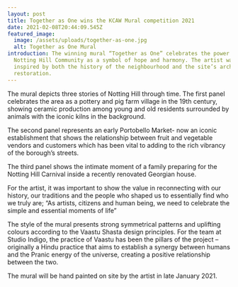 ```yaml
---
layout: post
title: Together as One wins the KCAW Mural competition 2021
date: 2021-02-08T20:44:09.545Z
featured_image:
  image: /assets/uploads/together-as-one.jpg
  alt: Together as One Mural
introduction: The winning mural “Together as One” celebrates the power of the
  Notting Hill Community as a symbol of hope and harmony. The artist was
  inspired by both the history of the neighbourhood and the site’s architectural
  restoration.
---
```

The mural depicts three stories of Notting Hill through time. The first panel celebrates the area as a pottery and pig farm village in the 19th century, showing ceramic production among young and old residents surrounded by animals with the iconic kilns in the background.

The second panel represents an early Portobello Market- now an iconic establishment that shows the relationship between fruit and vegetable vendors and customers which has been vital to adding to the rich vibrancy of the borough’s streets.

The third panel shows the intimate moment of a family preparing for the Notting Hill Carnival inside a recently renovated Georgian house.

For the artist, it was important to show the value in reconnecting with our history, our traditions and the people who shaped us to essentially find who we truly are; “As artists, citizens and human being, we need to celebrate the simple and essential moments of life”

The style of the mural presents strong symmetrical patterns and uplifting colours according to the Vaastu Shasta design principles. For the team at Studio Indigo, the practice of Vaastu has been the pillars of the project – originally a Hindu practice that aims to establish a synergy between humans and the Pranic energy of the universe, creating a positive relationship between the two.

The mural will be hand painted on site by the artist in late January 2021.